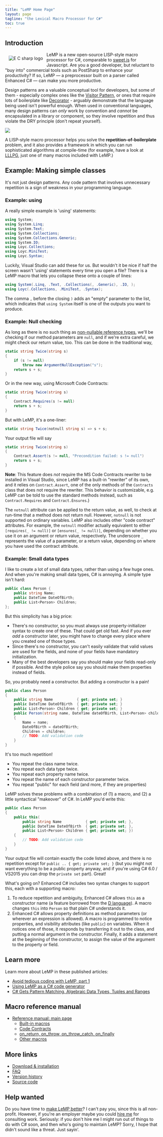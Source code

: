 ```yaml
---
title: "LeMP Home Page"
layout: page
tagline: "the Lexical Macro Processor for C#"
toc: true
---
```

## Introduction ##

<img src='ecs.png' style='float:left; padding:4px; border:1px #ccc; margin:8px;' alt='E C sharp logo'/>

LeMP is a new open-source LISP-style macro processor for C#, comparable to [sweet.js](http://sweetjs.org/) for Javascript. Are you a good developer, but reluctant to "buy into" commercial tools such as PostSharp to enhance your productivity? If so, LeMP — a preprocessor built on a parser called Enhanced C# — can make you more productive.

Design patterns are a valuable conceptual tool for developers, but some of them - especially complex ones like the [Visitor Pattern](https://en.wikipedia.org/wiki/Visitor_pattern), or ones that require lots of boilerplate like [Decorator](https://en.wikipedia.org/wiki/Decorator_pattern) - arguably demonstrate that the language being used isn't powerful enough. When used in conventional languages, many design patterns can _only_ work by convention and _cannot_ be encapsulated in a library or component, so they involve repetition and thus violate the DRY principle (don't repeat yourself).

<div class="sidebox" style="max-width:231px;"><img src="lemp-sidebar.png" style="max-width:100%; max-height:100%;"/></div>

A LISP-style macro processor helps you solve the **repetition-of-boilerplate** problem, and it also provides a framework in which you can run sophisticated algorithms at compile-time (for example, have a look at [LLLPG](http://www.codeproject.com/Articles/664785/A-New-Parser-Generator-for-Csharp), just one of many macros included with LeMP.)

Example: Making simple classes
------------------------------

It's not just design patterns. Any code pattern that involves unnecessary repetition is a sign of weakness in your programming language.

### Example: using ###

A really simple example is 'using' statements:

~~~csharp
using System;
using System.Linq;
using System.Text;
using System.Collections;
using System.Collections.Generic;
using System.IO;
using Loyc.Collections;
using Loyc.MiniTest;
using Loyc.Syntax;
~~~

Luckily, Visual Studio can add these for us. But wouldn't it be nice if half the screen wasn't 'using' statements every time you open a file? There is a LeMP macro that lets you collapse these onto a couple of lines:

~~~csharp
using System(.Linq, .Text, .Collections(, .Generic), .IO, );
using Loyc(.Collections, .MiniTest, .Syntax);
~~~

The comma `,` before the closing `)` adds an "empty" parameter to the list, which indicates that `using System` itself is one of the outputs you want to produce.

### Example: Null checking ###

As long as there is no such thing as [non-](https://gist.github.com/olmobrutall/31d2abafe0b21b017d56)[nullable reference types](http://twistedoakstudios.com/blog/Post330_non-nullable-types-vs-c-fixing-the-billion-dollar-mistake), we'll be checking if our method parameters are `null`, and if we're extra careful, we might check our return value, too. This can be done in the traditional way,

~~~csharp
static string Twice(string s)
{
	if (s != null)
		throw new ArgumentNullException("s");
	return s + s;
}
~~~ 

Or in the new way, using Microsoft Code Contracts:

~~~csharp
static string Twice(string s)
{
	Contract.Requires(s != null)
	return s + s;
}
~~~ 

But with LeMP, it's a one-liner:

~~~csharp
static string Twice(notnull string s) => s + s;
~~~ 

Your output file will say

~~~csharp
static string Twice(string s)
{
	Contract.Assert(s != null, "Precondition failed: s != null")
	return s + s;
}
~~~ 

**Note**: This feature does _not_ require the MS Code Contracts rewriter to be installed in Visual Studio, since LeMP has a built-in "rewriter" of its own, and it relies on `Contract.Assert`, one of the only methods of the `Contracts` class that does not require the rewriter. This behavior is customizable, e.g. LeMP can be told to use the standard methods instead, such as `Contract.Requires` and `Contract.Ènsures`.)

The `notnull` attribute can be applied to the return value, as well, to check at run-time that a method does not return null. However, `notnull` is not supported on ordinary variables. LeMP also includes other "code contract" attributes. For example, the `notnull` modifier actually equivalent to either `[requires(_ != null)]` or `[ensures(_ != null)]`, depending on whether you use it on an argument or return value, respectively. The underscore `_` represents the value of a parameter, or a return value, depending on where you have used the contract attribute.

### Example: Small data types ###

I like to create a lot of small data types, rather than using a few huge ones. And when you're making small data types, C# is annoying. A simple type isn't hard:

~~~csharp
public class Person {
	public string Name;
	public DateTime DateOfBirth;
	public List<Person> Children;
};
~~~

But this simplicity has a big price:

- There's no constructor, so you must always use property-initializer syntax to create one of these. That could get old fast. And if you ever _add_ a constructor later, you might have to change every place where you created one of those types.
- Since there's no constructor, you can't easily validate that valid values are used for the fields, and none of your fields have mandatory initialization.
- Many of the best developers say you should make your fields read-only if possible. And the style police say you should make them properties instead of fields.

So, you probably need a constructor. But adding a constructor is a pain!

~~~csharp
public class Person
{
	public string Name           { get; private set; }
	public DateTime DateOfBirth  { get; private set; }
	public List<Person> Children { get; private set; }
	public Person(string name, DateTime dateOfBirth, List<Person> children)
	{ 
		Name = name;
		DateOfBirth = dateOfBirth;
		Children = children;
		// TODO: Add validation code
	}
}
~~~

It's too much repetition!

- You repeat the class name twice.
- You repeat each data type twice.
- You repeat each property name twice.
- You repeat the name of each constructor parameter twice.
- You repeat "public" for each field (and more, if they are properties)

LeMP solves these problems with a combination of (1) a macro, and (2) a little syntactical "makeover" of C#. In LeMP you'd write this:

~~~csharp
public class Person
{
	public this(
		public string Name           { get; private set; },
		public DateTime DateOfBirth  { get; private set; },
		public List<Person> Children { get; private set; })
	{
		// TODO: Add validation code
	}
}
~~~

Your output file will contain exactly the code listed above, and there is no repetition except for `public .. { get; private set; }` (but you might not want everything to be a public property anyway, and if you're using C# 6.0 / VS2015 you can drop the `private set` part). Great! 

What's going on? Enhanced C# includes two syntax changes to support this, each with a supporting macro:

1. To reduce repetition and ambiguity, Enhanced C# allows `this` as a constructor name (a feature borrowed from the [D language](http://dlang.org)). A macro changes `this` into `Person` so that plain C# understands it.
2. Enhanced C# allows property definitions as method parameters (or wherever an expression is allowed). A macro is programmed to notice properties, and visibility attributes (like `public`) on variables. When it notices one of those, it responds by transferring it out to the class, and putting a normal argument in the constructor. Finally, it adds a statement at the beginning of the constructor, to assign the value of the argument to the property or field.

Learn more
----------

Learn more about LeMP in these published articles:

- [Avoid tedious coding with LeMP, part 1](avoid-tedium-with-LeMP.html)
- [Using LeMP as a C# code generator](lemp-code-gen-and-analysis.html)
- [C# Gets Pattern Matching, Algebraic Data Types, Tuples and Ranges](pattern-matching.html)

Macro reference manual
----------------------

- [Reference manual: main page](reference.html)
    - [Built-in macros](ref-builtin-macros.html)
    - [Code Contracts](ref-code-contracts.html)
    - [on_return, on_throw, on_throw_catch, on_finally](ref-on_star.html)
    - [Other macros](ref-other.html)

More links
----------

- [Download & installation](install.html)
- [FAQ](faq.html)
- [Version history](version-history.html)
- [Source code](https://github.com/qwertie/Loyc/tree/master/Main/LeMP)

Help wanted
-----------

Do you have time to [make LeMP better](help-wanted.html)? I can't pay you, since this is all non-profit. However, if you're an employer maybe you could [hire me](https://www.linkedin.com/in/qwertie) for consulting work. Seriously: if you don't hire me I might run out of things to do with C# soon, and then who's going to maintain LeMP? Sorry, I hope that didn't sound like a threat. Just sayin'.
